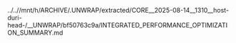 ../..//mnt/h/ARCHIVE/.UNWRAP/extracted/CORE__2025-08-14__1310__host-duri-head-/__UNWRAP/bf50763c9a/INTEGRATED_PERFORMANCE_OPTIMIZATION_SUMMARY.md
